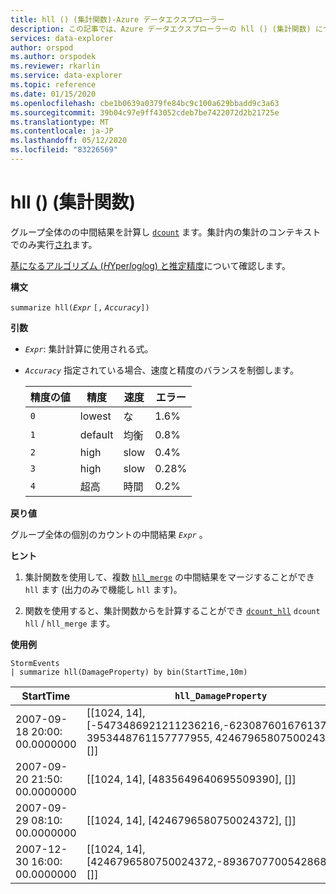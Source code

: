 ```yaml
---
title: hll () (集計関数)-Azure データエクスプローラー
description: この記事では、Azure データエクスプローラーの hll () (集計関数) について説明します。
services: data-explorer
author: orspod
ms.author: orspodek
ms.reviewer: rkarlin
ms.service: data-explorer
ms.topic: reference
ms.date: 01/15/2020
ms.openlocfilehash: cbe1b0639a0379fe84bc9c100a629bbadd9c3a63
ms.sourcegitcommit: 39b04c97e9ff43052cdeb7be7422072d2b21725e
ms.translationtype: MT
ms.contentlocale: ja-JP
ms.lasthandoff: 05/12/2020
ms.locfileid: "83226569"
---
```

# <a name="hll-aggregation-function"></a>hll () (集計関数)

グループ全体のの中間結果を計算し [`dcount`](dcount-aggfunction.md) ます。集計内の集計のコンテキストでのみ実行[され](summarizeoperator.md)ます。

[基になるアルゴリズム (*H*Yper*l*og*l*og) と推定精度](dcount-aggfunction.md#estimation-accuracy)について確認します。

**構文**

`summarize hll(`*`Expr`* `[,` *`Accuracy`*`])`

**引数**

* *`Expr`*: 集計計算に使用される式。 
* *`Accuracy`* 指定されている場合、速度と精度のバランスを制御します。

  |精度の値 |精度  |速度  |エラー  |
  |---------|---------|---------|---------|
  |`0` | lowest | な | 1.6% |
  |`1` | default  | 均衡 | 0.8% |
  |`2` | high | slow | 0.4%  |
  |`3` | high | slow | 0.28% |
  |`4` | 超高 | 時間 | 0.2% |
    
**戻り値**

グループ全体の個別のカウントの中間結果 *`Expr`* 。
 
**ヒント**

1. 集計関数を使用して、複数 [`hll_merge`](hll-merge-aggfunction.md) の中間結果をマージすることができ `hll` ます (出力のみで機能し `hll` ます)。

1. 関数を使用すると、集計関数からを計算することができ [`dcount_hll`](dcount-hllfunction.md) `dcount` `hll`  /  `hll_merge` ます。

**使用例**

<!-- csl: https://help.kusto.windows.net:443/Samples -->
```kusto
StormEvents
| summarize hll(DamageProperty) by bin(StartTime,10m)

```

|StartTime|`hll_DamageProperty`|
|---|---|
|2007-09-18 20:00: 00.0000000|[[1024, 14], [-5473486921211236216,-6230876016761372746, 3953448761157777955, 4246796580750024372], []]|
|2007-09-20 21:50: 00.0000000|[[1024, 14], [4835649640695509390], []]|
|2007-09-29 08:10: 00.0000000|[[1024, 14], [4246796580750024372], []]|
|2007-12-30 16:00: 00.0000000|[[1024, 14], [4246796580750024372,-8936707700542868125], []]|
